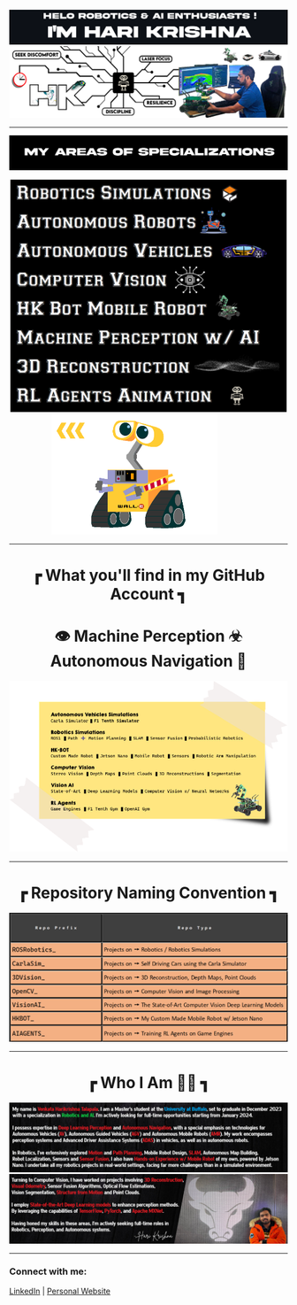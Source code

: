 ![Alt text for your image](git_title_1.png)
![Alt text for your image](LinedIN_Cover_picture_V4_GitHub.png)

---

![Alt text for your image](title_2_v1.png)

<div align="center">
  <img src="focus_on.png" alt="Alt text for your image" style="width: 500px; height: auto;"/>
  <img src="walle_animation.gif" alt="Alt text for your image" style="width: 300px; height: auto; margin-right: 50px;"/>
</div>

---

<h1 align="center">┏ What you'll find in my GitHub Account ┓</h1>
<h1 align="center"> 👁️ Machine Perception ☣ Autonomous Navigation 🎢</h1>

![Alt text for your image](sticky_v1.png)

---

<h1 align="center">┏ Repository Naming Convention ┓</h1>

<p align="center">
  <img src="hkhk_table.png" alt="Alt text for your image"/>
</p>

---

<h1 align="center">┏ Who I Am 👨‍💻 ┓</h1>

![Alt text for your image](final_cover_1.png)
![Alt text for your image](final_cover_2.png)

---

### Connect with me:

[LinkedIn](#) | [Personal Website](#)
